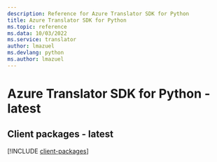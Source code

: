 ```yaml
---
description: Reference for Azure Translator SDK for Python
title: Azure Translator SDK for Python
ms.topic: reference
ms.data: 10/03/2022
ms.service: translator
author: lmazuel
ms.devlang: python
ms.author: lmazuel
---
```

# Azure Translator SDK for Python - latest

## Client packages - latest
[!INCLUDE [client-packages](translator-client-index.md)]